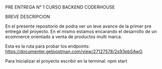 PRE ENTREGA N° 1 CURSO BACKEND CODERHOUSE

BREVE DESCRIPCION

En el presente repositorio de podra ver un leve avance de la primer pre entrega del proyecto. En el mismo estamos encarando el desarrollo de un ecommerce orientado a venta de productos multi marca.

Esta es la ruta para probar los endpoints: https://documenter.getpostman.com/view/27127578/2s93ebSAwG

Para Inicializar el proyecto escribir en la terminal: npm start